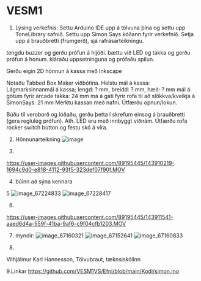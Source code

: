 # VESM1

1. Lýsing verkefnis:
Settu Arduino IDE upp á tölvuna þína og settu upp ToneLibrary safnið.
Settu upp Simon Says kóðann fyrir verkefnið.
Setja upp á brauðbretti (frumgerð), sjá rafrásarteikningu.

tengdu buzzer og gerðu prófun á hljóði.
bættu við LED og takka og gerðu prófun á honum.
kláraðu uppsetninguna og prófaðu spilun.

Gerðu eigin 2D hönnun á kassa með Inkscape

Notaðu Tabbed Box Maker viðbótina.
Helstu mál á kassa:
Lágmarksinnanmál á kassa; lengd: ? mm, breidd: ? mm, hæð: ? mm
mál á götum fyrir arcade takka: 24 mm
má á gati fyrir rofa til að slökkva/kveikja á SimonSays: 21 mm
Merktu kassan með nafni.
Útfærðu opnun/lokun.

Búðu til veroborð og lóðaðu, gerðu þetta í skrefum einsog á brauðbretti (gera regluleg prófun). Ath. LED eru með innbyggt viðnám.
Útfærðu rofa rocker switch button og festu skó á víra.

2. Hönnunarteikning
![image](https://user-images.githubusercontent.com/89195445/143908372-4e6383ed-2a68-4509-8364-26f813758cd3.png) 

3.

https://user-images.githubusercontent.com/89195445/143910219-1694c9d0-e818-4112-93f5-323def07f90f.MOV

4. búinn að sýna kennara

5
![image_67224833](https://user-images.githubusercontent.com/89195445/143911423-19b71343-008f-4bad-8278-283ec5bf3f4c.JPG)
![image_67228417](https://user-images.githubusercontent.com/89195445/143911431-bc7ebb47-4485-4fa8-aea4-44bc60f1a2a7.JPG)

6.
https://user-images.githubusercontent.com/89195445/143911541-aaed6d4a-559f-41ba-9af6-c9f04cfb1203.MOV

7. myndir:
![image_67160321](https://user-images.githubusercontent.com/89195445/143911687-fb9009f9-1215-4a22-b1c7-a8142b48bffc.JPG)
![image_67152641](https://user-images.githubusercontent.com/89195445/143911689-e5f20d9b-1642-4efd-b32f-347cd6b5e440.JPG)
![image_67160833](https://user-images.githubusercontent.com/89195445/143911701-f965144a-addc-4ed8-b454-b8153be57ae7.JPG)

8.
Vilhjálmur Karl Hannesson, Tölvubraut, tæknsiskólinn

9.Linkar
https://github.com/VESM1VS/Efni/blob/main/Kodi/simon.ino




